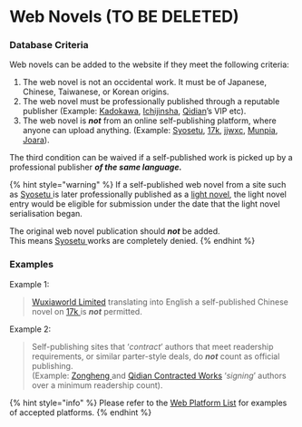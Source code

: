 # Web Novels \(TO BE DELETED\)

### Database Criteria

Web novels can be added to the website if they meet the following criteria:

1. The web novel is not an occidental work. It must be of Japanese, Chinese, Taiwanese, or Korean origins. 
2. The web novel must be professionally published through a reputable publisher \(Example: [Kadokawa](https://www.kadokawa.co.jp/), [Ichijinsha](http://www.ichijinsha.co.jp/), [Qidian](https://www.qidian.com/)’s VIP etc\). 
3. The web novel is _**not**_ from an online self-publishing platform, where anyone can upload anything. \(Example: [Syosetu](https://syosetu.com/), [17k](http://www.17k.com/), [jjwxc](http://www.jjwxc.net/), [Munpia](http://www.munpia.com/), [Joara](http://www.joara.com/)\).

The third condition can be waived if a self-published work is picked up by a professional publisher _**of the same language.**_

{% hint style="warning" %}
If a self-published web novel from a site such as [Syosetu ](http://syosetu.com)is later  professionally published as a [light novel](light-novels.md), the light novel entry would be eligible for submission under the date that the light novel serialisation began.   
  
The original web novel publication should _**not**_ be added.   
This means [Syosetu ](http://syosetu.com)works are completely denied.
{% endhint %}

### **Examples**

Example 1:

> [Wuxiaworld Limited](https://www.wuxiaworld.com/) translating into English a self-published Chinese novel on [17k ](http://www.17k.com/)is _**not**_ permitted.

Example 2:

> Self-publishing sites that ‘_contract_’ authors that meet readership requirements, or similar parter-style deals, do _**not**_ count as official publishing.   
> \(Example: [Zongheng ](http://www.zongheng.com/)and [Qidian Contracted Works](https://www.qidian.com/)  ‘_signing_’ authors over a minimum readership count\).

{% hint style="info" %}
Please refer to the [Web Platform List](web-platform-list-not-exhaustive.md) for examples of accepted platforms.
{% endhint %}



